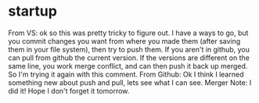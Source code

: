 # startup

From VS:
ok so this was pretty tricky to figure out. I have a ways to go, but you commit changes you want from where you made them (after saving them in your file system), then try to push them. If you aren't in github, you can pull from github the current version. If the versions are different on the same line, you work merge conflict, and can then push it back up merged. So I'm trying it again with this comment.
From Github:
Ok I think I learned something new about push and pull, lets see what I can see.
Merger Note: I did it! Hope I don't forget it tomorrow.